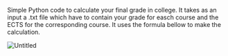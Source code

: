 Simple Python code to calculate your final grade in college. It takes as an input a .txt file which have to contain your grade for easch course and the ECTS for the 
corresponding course. It uses the formula bellow to make the calculation. 


![Untitled](https://user-images.githubusercontent.com/101981619/206937001-b8ba0618-a248-489b-802b-357347666078.png)

